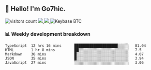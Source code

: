 ## 👋 Hello! I'm Go7hic.

 ![visitors count](https://visitors-by-url-pls-dont-use-this-in-your-repo.vercel.app/Go7hic-github-readme)
 <a href="https://twitter.com/Go7hic">
    <img src="https://img.shields.io/badge/-@Go7hic-1ca0f1?style=flat-square&labelColor=1ca0f1&logo=twitter&logoColor=white&link=https://twitter.com/Go7hic">
   <a/>
   <a href="mailto:gtfx0209@gmail.com">
    <img src="https://img.shields.io/badge/-gtfx0209@gmail.com-c14438?style=flat-square&logo=Gmail&logoColor=white&link=mailto:gtfx0209@gmail.com">
   <a/>
    ![Keybase BTC](https://img.shields.io/keybase/btc/Go7hic)
 <!--
🔭 I’m currently working
🌱 I’m currently learning
💬 Ask me about 
📫 How to reach me: 
⚡ Fun fact: 
-->
 <!--
![My Github Stats](https://github-readme-stats.vercel.app/api?username=Go7hic&show_icons=true&count_private=true)

-->

### 📊 Weekly development breakdown
<!--START_SECTION:waka-->
```text
TypeScript  12 hrs 16 mins      ████████████████████░░░░░   81.04 
HTML        1 hr 8 mins         ██░░░░░░░░░░░░░░░░░░░░░░░   7.5 
Markdown    36 mins             █░░░░░░░░░░░░░░░░░░░░░░░░   4.07 
JSON        35 mins             █░░░░░░░░░░░░░░░░░░░░░░░░   3.94 
JavaScript  27 mins             ░░░░░░░░░░░░░░░░░░░░░░░░░   3.06
```
<!--END_SECTION:waka-->

